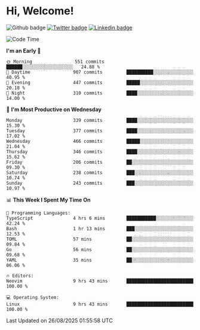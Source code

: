   # Hi, Welcome!
  ![Github badge](https://img.shields.io/github/followers/kraken-afk.svg?style=social&label=Follow&maxAge=2592000)
  [![Twitter badge](https://img.shields.io/badge/-Twitter-00acee?style=flat-square&logo=Twitter&logoColor=white)](https://twitter.com/trshppl)
  [![Linkedin badge](https://img.shields.io/badge/LinkedIn-0077B5?style=flat-square&logo=linkedin&logoColor=white)](https://www.linkedin.com/in/noveanrer)
<!--START_SECTION:waka-->
![Code Time](http://img.shields.io/badge/Code%20Time-1%2C197%20hrs%2034%20mins-blue)

**I'm an Early 🐤** 

```text
🌞 Morning                551 commits         ██████░░░░░░░░░░░░░░░░░░░   24.88 % 
🌆 Daytime                907 commits         ██████████░░░░░░░░░░░░░░░   40.95 % 
🌃 Evening                447 commits         █████░░░░░░░░░░░░░░░░░░░░   20.18 % 
🌙 Night                  310 commits         ████░░░░░░░░░░░░░░░░░░░░░   14.00 % 
```
📅 **I'm Most Productive on Wednesday** 

```text
Monday                   339 commits         ████░░░░░░░░░░░░░░░░░░░░░   15.30 % 
Tuesday                  377 commits         ████░░░░░░░░░░░░░░░░░░░░░   17.02 % 
Wednesday                466 commits         █████░░░░░░░░░░░░░░░░░░░░   21.04 % 
Thursday                 346 commits         ████░░░░░░░░░░░░░░░░░░░░░   15.62 % 
Friday                   206 commits         ██░░░░░░░░░░░░░░░░░░░░░░░   09.30 % 
Saturday                 238 commits         ███░░░░░░░░░░░░░░░░░░░░░░   10.74 % 
Sunday                   243 commits         ███░░░░░░░░░░░░░░░░░░░░░░   10.97 % 
```


📊 **This Week I Spent My Time On** 

```text
💬 Programming Languages: 
TypeScript               4 hrs 6 mins        ███████████░░░░░░░░░░░░░░   42.24 % 
Bash                     1 hr 13 mins        ███░░░░░░░░░░░░░░░░░░░░░░   12.53 % 
TOML                     57 mins             ██░░░░░░░░░░░░░░░░░░░░░░░   09.84 % 
Go                       56 mins             ██░░░░░░░░░░░░░░░░░░░░░░░   09.68 % 
YAML                     35 mins             ██░░░░░░░░░░░░░░░░░░░░░░░   06.06 % 

🔥 Editors: 
Neovim                   9 hrs 43 mins       █████████████████████████   100.00 % 

💻 Operating System: 
Linux                    9 hrs 43 mins       █████████████████████████   100.00 % 
```


 Last Updated on 26/08/2025 01:55:58 UTC
<!--END_SECTION:waka-->